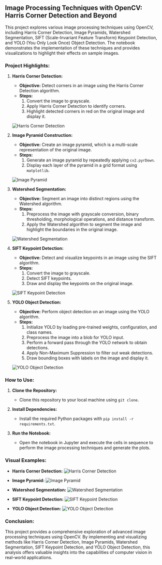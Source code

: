 ## Image Processing Techniques with OpenCV: Harris Corner Detection and Beyond

This project explores various image processing techniques using OpenCV, including Harris Corner Detection, Image Pyramids, Watershed Segmentation, SIFT (Scale-Invariant Feature Transform) Keypoint Detection, and YOLO (You Only Look Once) Object Detection. The notebook demonstrates the implementation of these techniques and provides visualizations to highlight their effects on sample images.

### Project Highlights:

1. **Harris Corner Detection:**
   - **Objective:** Detect corners in an image using the Harris Corner Detection algorithm.
   - **Steps:**
     1. Convert the image to grayscale.
     2. Apply Harris Corner Detection to identify corners.
     3. Highlight detected corners in red on the original image and display it.

   ![Harris Corner Detection](path_to_harris_corner_detection_plot.png)

2. **Image Pyramid Construction:**
   - **Objective:** Create an image pyramid, which is a multi-scale representation of the original image.
   - **Steps:**
     1. Generate an image pyramid by repeatedly applying `cv2.pyrDown`.
     2. Display each layer of the pyramid in a grid format using `matplotlib`.

   ![Image Pyramid](path_to_image_pyramid_plot.png)

3. **Watershed Segmentation:**
   - **Objective:** Segment an image into distinct regions using the Watershed algorithm.
   - **Steps:**
     1. Preprocess the image with grayscale conversion, binary thresholding, morphological operations, and distance transform.
     2. Apply the Watershed algorithm to segment the image and highlight the boundaries in the original image.

   ![Watershed Segmentation](path_to_watershed_segmentation_plot.png)

4. **SIFT Keypoint Detection:**
   - **Objective:** Detect and visualize keypoints in an image using the SIFT algorithm.
   - **Steps:**
     1. Convert the image to grayscale.
     2. Detect SIFT keypoints.
     3. Draw and display the keypoints on the original image.

   ![SIFT Keypoint Detection](path_to_sift_keypoint_detection_plot.png)

5. **YOLO Object Detection:**
   - **Objective:** Perform object detection on an image using the YOLO algorithm.
   - **Steps:**
     1. Initialize YOLO by loading pre-trained weights, configuration, and class names.
     2. Preprocess the image into a blob for YOLO input.
     3. Perform a forward pass through the YOLO network to obtain detections.
     4. Apply Non-Maximum Suppression to filter out weak detections.
     5. Draw bounding boxes with labels on the image and display it.

   ![YOLO Object Detection](path_to_yolo_object_detection_plot.png)

### How to Use:

1. **Clone the Repository:**
   - Clone this repository to your local machine using `git clone`.
   
2. **Install Dependencies:**
   - Install the required Python packages with `pip install -r requirements.txt`.

3. **Run the Notebook:**
   - Open the notebook in Jupyter and execute the cells in sequence to perform the image processing techniques and generate the plots.

### Visual Examples:

- **Harris Corner Detection:** 
  ![Harris Corner Detection](path_to_harris_corner_detection_plot.png)
  
- **Image Pyramid:** 
  ![Image Pyramid](path_to_image_pyramid_plot.png)
  
- **Watershed Segmentation:** 
  ![Watershed Segmentation](path_to_watershed_segmentation_plot.png)
  
- **SIFT Keypoint Detection:** 
  ![SIFT Keypoint Detection](path_to_sift_keypoint_detection_plot.png)
  
- **YOLO Object Detection:** 
  ![YOLO Object Detection](path_to_yolo_object_detection_plot.png)

### Conclusion:

This project provides a comprehensive exploration of advanced image processing techniques using OpenCV. By implementing and visualizing methods like Harris Corner Detection, Image Pyramids, Watershed Segmentation, SIFT Keypoint Detection, and YOLO Object Detection, this analysis offers valuable insights into the capabilities of computer vision in real-world applications.
